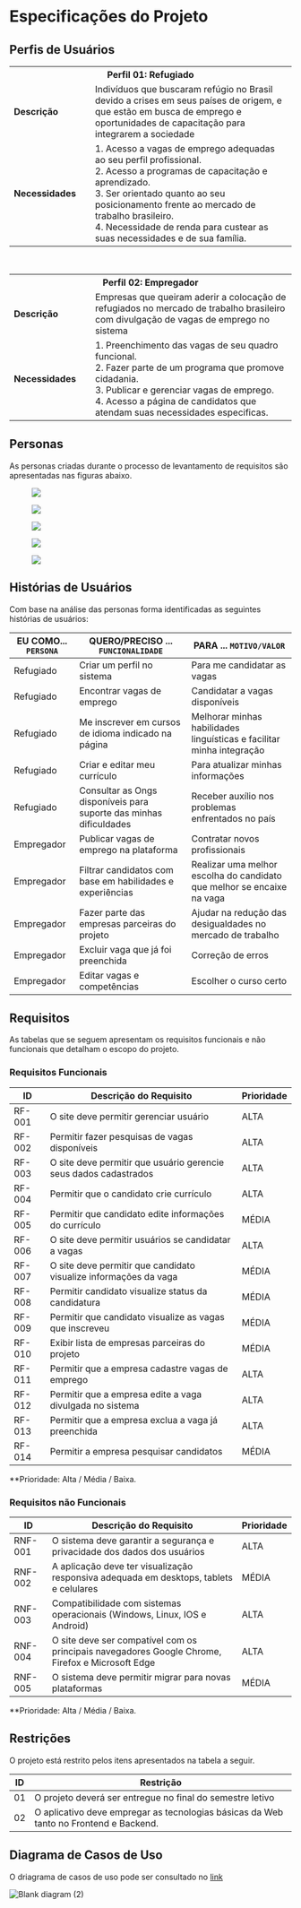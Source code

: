 # Especificações do Projeto

## Perfis de Usuários

<table>
<tbody>
<tr>
<th colspan="2">Perfil 01: Refugiado </th>
</tr>
<tr>
<td width="150px"><b>Descrição</b></td>
<td width="600px">
Indivíduos que buscaram refúgio no Brasil devido a crises em seus países de origem, e que estão em busca de emprego e oportunidades de capacitação para integrarem a sociedade 
</td>
</tr>
<tr>
<td><b>Necessidades</b></td>
<td>
1. Acesso a vagas de emprego adequadas ao seu perfil profissional.<br>
2. Acesso a programas de capacitação e aprendizado.<br>
3. Ser orientado quanto ao seu posicionamento frente ao mercado de trabalho brasileiro.<br>
4. Necessidade de renda para custear as suas necessidades e de sua família. 
</td>
</tr>
</tbody>
</table>

<br>

<table>
<tbody>
<tr>
<th colspan="2">Perfil 02: Empregador </th>
</tr>
<tr>
<td width="150px"><b>Descrição</b></td>
<td width="600px">
Empresas que queiram aderir a colocação de refugiados no mercado de trabalho brasileiro com divulgação de vagas de emprego no sistema  
</td>
</tr>
<tr>
<td><b>Necessidades</b></td>
<td>
1. Preenchimento das vagas de seu quadro funcional.<br>
2. Fazer parte de um programa que promove cidadania.<br>
3. Publicar e gerenciar vagas de emprego.<br>
4. Acesso a página de candidatos que atendam suas necessidades especificas.<br> 
</td>
</tr>
</tbody>
</table>

## Personas

As personas criadas durante o processo de levantamento de requisitos são apresentadas nas figuras abaixo.
<figure> 
  <img src="/docs/img/persona 1.png">
</figure> 

<figure> 
  <img src="/docs/img/persona 2.png">
</figure> 

<figure> 
  <img src="/docs/img/persona 3.png">
</figure> 

<figure> 
  <img src="/docs/img/persona 4.png">
</figure> 

<figure> 
  <img src="/docs/img/persona 5.png">
</figure> 

## Histórias de Usuários

Com base na análise das personas forma identificadas as seguintes histórias de usuários:

|EU COMO... `PERSONA`| QUERO/PRECISO ... `FUNCIONALIDADE` |PARA ... `MOTIVO/VALOR`                 |
|--------------------|------------------------------------|----------------------------------------|
|Refugiado          |Criar um perfil no sistema   | Para me candidatar as vagas |
|Refugiado          |Encontrar vagas de emprego  | Candidatar a vagas disponíveis|
|Refugiado          |Me inscrever em cursos de idioma indicado na página  | Melhorar minhas habilidades linguísticas e facilitar minha integração |
|Refugiado          |Criar e editar meu currículo  | Para atualizar minhas informações |
|Refugiado          |Consultar as Ongs disponíveis para suporte das minhas dificuldades | Receber auxílio nos problemas enfrentados no país |
|Empregador   |Publicar vagas de emprego na plataforma  | Contratar novos profissionais |
|Empregador   |Filtrar candidatos com base em habilidades e experiências | Realizar uma melhor escolha do candidato que melhor se encaixe na vaga   |
|Empregador   |Fazer parte das empresas parceiras do projeto | Ajudar na redução das desigualdades no mercado de trabalho |
|Empregador   |Excluir vaga que já foi preenchida  | Correção de erros |
|Empregador   |Editar vagas e competências   | Escolher o curso certo |


## Requisitos

As tabelas que se seguem apresentam os requisitos funcionais e não funcionais que detalham o escopo do projeto.

### Requisitos Funcionais

|ID    | Descrição do Requisito  | Prioridade |
|------|-----------------------------------------|----|
|RF-001| O site deve permitir gerenciar usuário  | ALTA | 
|RF-002| Permitir fazer pesquisas de vagas disponíveis  | ALTA |
|RF-003| O site deve permitir que usuário gerencie seus dados cadastrados | ALTA |
|RF-004| Permitir que o candidato crie currículo  | ALTA |
|RF-005| Permitir que candidato edite informações do currículo  | MÉDIA |
|RF-006| O site deve permitir usuários se candidatar a vagas | ALTA |
|RF-007| O site deve permitir que candidato visualize informações da vaga | MÉDIA |
|RF-008| Permitir candidato visualize status da candidatura    | MÉDIA |
|RF-009| Permitir que candidato visualize as vagas que inscreveu    | MÉDIA |
|RF-010| Exibir lista de empresas parceiras do projeto    | MÉDIA |
|RF-011| Permitir que a empresa cadastre vagas de emprego    | ALTA |
|RF-012| Permitir que a empresa edite a vaga divulgada no sistema    | ALTA |
|RF-013| Permitir que a empresa exclua a vaga já preenchida | ALTA |
|RF-014| Permitir a empresa pesquisar candidatos   | MÉDIA |

**Prioridade: Alta / Média / Baixa.

### Requisitos não Funcionais

|ID     | Descrição do Requisito  |Prioridade |
|-------|-------------------------|----|
|RNF-001| O sistema deve garantir a segurança e privacidade dos dados dos usuários  | ALTA | 
|RNF-002| A aplicação deve ter visualização responsiva adequada em desktops, tablets e celulares  |  MÉDIA | 
|RNF-003| Compatibilidade com sistemas operacionais (Windows, Linux, IOS e Android)   | ALTA |
|RNF-004| O site deve ser compatível com os principais navegadores Google Chrome, Firefox e Microsoft Edge    | ALTA |
|RNF-005| O sistema deve permitir migrar para novas plataformas     | MÉDIA |

**Prioridade: Alta / Média / Baixa.


## Restrições

O projeto está restrito pelos itens apresentados na tabela a seguir.

|ID| Restrição                                             |
|--|-------------------------------------------------------|
|01| O projeto deverá ser entregue no final do semestre letivo |
|02| O aplicativo deve empregar as tecnologias básicas da Web tanto no Frontend e Backend. |




## Diagrama de Casos de Uso

O driagrama de casos de uso pode ser consultado no [link](https://lucid.app/lucidchart/036389ad-9939-4fde-b6ae-b5ea6a9f9cb4/edit?view_items=RBcuq1Kn5E6G&invitationId=inv_5cba4ad2-fb89-40ca-a820-6f09e64b3acf)

![Blank diagram (2)](https://github.com/user-attachments/assets/1c936732-9371-4d91-884f-10793163fd2b)


